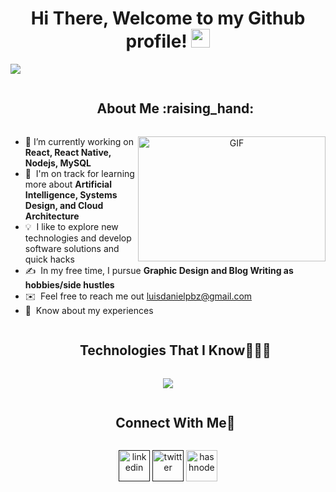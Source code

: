 <div align="center">
<h1> Hi There, Welcome to my Github profile! <img src="https://github.com/abdoachhoubi/abdoachhoubi/blob/main/gifs/Hi.gif" width="30"></h2>
</div>

 <img src="https://i.imgur.com/wt5TRKb.png"> 

<div id="user-content-toc">
  <ul align="center">
    <summary><h2 style="display: inline-block">About Me :raising_hand:</h2></summary>
  </ul>
</div>
<a target="_blank" align="center">
<img align="right" top="400" height="200" width="300" alt="GIF" src="https://media4.giphy.com/media/qgQUggAC3Pfv687qPC/giphy.gif?cid=ecf05e47fttgyvnnd89j0yqoqc10fxgcvnlp08oa9nmjfkkx&ep=v1_gifs_search&rid=giphy.gif&ct=g" >
</a>

- 🔭 I’m currently working on **React, React Native, Nodejs, MySQL**
- 🌱 &nbsp;I'm on track for learning more about **Artificial Intelligence, Systems Design, and Cloud Architecture**
- 💡 &nbsp;I like to explore new technologies and develop software solutions and quick hacks
- ✍️ &nbsp;In my free time, I pursue **Graphic Design and Blog Writing as hobbies/side hustles**
- ✉️ &nbsp;Feel free to reach me out luisdanielpbz@gmail.com
- 📄 &nbsp;Know about my experiences


<div id="user-content-toc">
  <ul align="center">
    <summary><h2 style="display: inline-block">Technologies That I Know👨🏻‍💻</h2></summary>
  </ul>
</div>
<!--tech stack icons-->
<p align="center">
  <a href="https://skillicons.dev">
    <img src="https://skillicons.dev/icons?i=git,bootstrap,wordpress,css,discord,docker,laravel,php,figma,firebase,github,html,js,kotlin,linux,materialui,mongodb,mysql,sqlite,nextjs,vite,nodejs,postman,py,react,tailwind,ts,vscode&perline=14" />
  </a>
</p>


<!--h2 without bottom border-->
<div id="user-content-toc">
  <ul align="center">
    <summary><h2 style="display: inline-block">Connect With Me🤝</h2></summary>
  </ul>
</div>

<!--icons and links-->
<p align="center">
<a href="" target="_blank"><img align="center" src="https://user-images.githubusercontent.com/88904952/234979284-68c11d7f-1acc-4f0c-ac78-044e1037d7b0.png" alt="linkedin" height="50" width="50" /></a>
<a href="" target="_blank"><img align="center" src="https://user-images.githubusercontent.com/88904952/234980676-61bfb021-ecc8-48f7-88e6-34c1b06c4a58.png" alt="twitter" height="50" width="50" /></a> 
<a href="https://luisdaniel.vercel.app/" target="_blank"><img align="center" src="https://user-images.githubusercontent.com/88904952/234982196-562aea17-5532-4550-8c08-1c7cb994a541.png" alt="hashnode" height="50" width="50" /></a>

  



